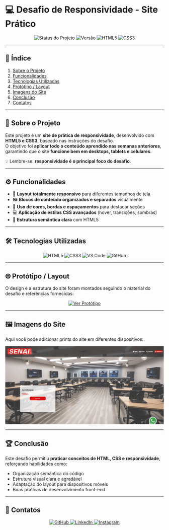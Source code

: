 # 💻 Desafio de Responsividade - Site Prático

<p align="center"> 
  <img src="https://img.shields.io/badge/status-concluído-green?style=for-the-badge" alt="Status do Projeto"> 
  <img src="https://img.shields.io/badge/versão-1.0-blue?style=for-the-badge" alt="Versão"> 
  <img src="https://img.shields.io/badge/HTML5-E34F26?style=for-the-badge&logo=html5&logoColor=white" alt="HTML5"> 
  <img src="https://img.shields.io/badge/CSS3-1572B6?style=for-the-badge&logo=css3&logoColor=white" alt="CSS3"> 
</p>

---

## 📑 Índice  

1. [Sobre o Projeto](#-sobre-o-projeto)  
2. [Funcionalidades](#-funcionalidades)  
3. [Tecnologias Utilizadas](#-tecnologias-utilizadas)  
4. [Protótipo / Layout](#-protótipo--layout)  
5. [Imagens do Site](#-imagens-do-site)  
6. [Conclusão](#-conclusão)  
7. [Contatos](#-contatos)  

---

## 🎯 Sobre o Projeto  

Este projeto é um **site de prática de responsividade**, desenvolvido com **HTML5 e CSS3**, baseado nas instruções do desafio.  
O objetivo foi **aplicar todo o conteúdo aprendido nas semanas anteriores**, garantindo que o site **funcione bem em desktops, tablets e celulares**.  

💡 Lembre-se: **responsividade é o principal foco do desafio**.  

---

## ⚙️ Funcionalidades  

- 📱 **Layout totalmente responsivo** para diferentes tamanhos de tela  
- 🖼️ **Blocos de conteúdo organizados e separados** visualmente  
- 🔹 **Uso de cores, bordas e espaçamentos** para destacar seções  
- 💻 **Aplicação de estilos CSS avançados** (hover, transições, sombras)  
- 🧩 **Estrutura semântica clara** com HTML5  

---

## 🛠 Tecnologias Utilizadas  

<p align="center">
  <img src="https://img.shields.io/badge/HTML5-E34F26?style=for-the-badge&logo=html5&logoColor=white" alt="HTML5">
  <img src="https://img.shields.io/badge/CSS3-1572B6?style=for-the-badge&logo=css3&logoColor=white" alt="CSS3">
  <img src="https://img.shields.io/badge/VSCode-007ACC?style=for-the-badge&logo=visualstudiocode&logoColor=white" alt="VS Code">
  <img src="https://img.shields.io/badge/GitHub-181717?style=for-the-badge&logo=github&logoColor=white" alt="GitHub">
</p>  

---

## 🌐 Protótipo / Layout  

O design e a estrutura do site foram montados seguindo o material do desafio e referências fornecidas:  

<p align="center">
  <a href="https://www.figma.com/file/exemplo" target="_blank">
    <img src="https://img.shields.io/badge/Ver%20Protótipo-Figma-blue?style=for-the-badge&logo=figma&logoColor=white" alt="Ver Protótipo">
  </a>
</p>

---

## 🖼️ Imagens do Site  

Aqui você pode adicionar prints do site em diferentes dispositivos:  

<p align="center">
  <img src="print1.png" alt="" width="700px">  
</p>  

---

## 🏆 Conclusão  

Este desafio permitiu **praticar conceitos de HTML, CSS e responsividade**, reforçando habilidades como:  

- Organização semântica do código  
- Estrutura visual clara e agradável  
- Adaptação do layout para dispositivos móveis  
- Boas práticas de desenvolvimento front-end  

---

## 👤 Contatos  

<p align="center"> 
  <a href="https://github.com/SEU-USUARIO" target="_blank">
    <img src="https://img.shields.io/badge/GitHub-181717?style=for-the-badge&logo=github&logoColor=white" alt="GitHub">
  </a> 
  <a href="https://www.linkedin.com/in/SEU-LINKEDIN" target="_blank">
    <img src="https://img.shields.io/badge/LinkedIn-0A66C2?style=for-the-badge&logo=linkedin&logoColor=white" alt="LinkedIn">
  </a> 
  <a href="https://www.instagram.com/SEU-INSTAGRAM" target="_blank">
    <img src="https://img.shields.io/badge/Instagram-E4405F?style=for-the-badge&logo=instagram&logoColor=white" alt="Instagram">
  </a> 
</p>
